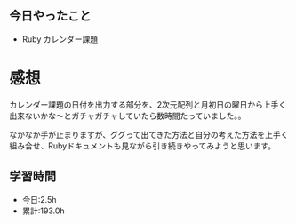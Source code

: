 ## 今日やったこと
- Ruby カレンダー課題  
 
# 感想
カレンダー課題の日付を出力する部分を、2次元配列と月初日の曜日から上手く出来ないかな〜とガチャガチャしていたら数時間たっていました。。

なかなか手が止まりますが、ググって出てきた方法と自分の考えた方法を上手く組み合せ、Rubyドキュメントも見ながら引き続きやってみようと思います。

## 学習時間
- 今日:2.5h
- 累計:193.0h
